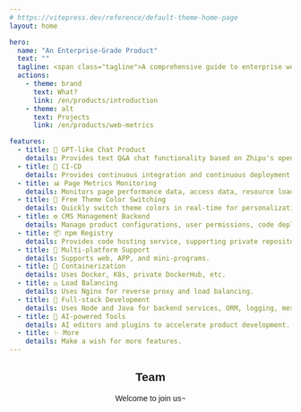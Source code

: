 ```yaml
---
# https://vitepress.dev/reference/default-theme-home-page
layout: home

hero:
  name: "An Enterprise-Grade Product"
  text: ""
  tagline: <span class="tagline">A comprehensive guide to enterprise web architecture</span>
  actions:
    - theme: brand
      text: What?
      link: /en/products/introduction
    - theme: alt
      text: Projects
      link: /en/products/web-metrics

features:
  - title: 🤖 GPT-like Chat Product
    details: Provides text Q&A chat functionality based on Zhipu's open-source GLM large model.
  - title: 🔄 CI-CD
    details: Provides continuous integration and continuous deployment to ensure code quality and project stability.
  - title: 📊 Page Metrics Monitoring
    details: Monitors page performance data, access data, resource loading time, network request time, etc.
  - title: 🎨 Free Theme Color Switching
    details: Quickly switch theme colors in real-time for personalization and rapid design decisions.
  - title: ⚙️ CMS Management Backend
    details: Manage product configurations, user permissions, code deployment, and metrics visualization.
  - title: 📦 npm Registry
    details: Provides code hosting service, supporting private repositories and team collaboration.
  - title: 📱 Multi-platform Support
    details: Supports web, APP, and mini-programs.
  - title: 🐳 Containerization
    details: Uses Docker, K8s, private DockerHub, etc.
  - title: ⚖️ Load Balancing
    details: Uses Nginx for reverse proxy and load balancing.
  - title: 🔧 Full-stack Development
    details: Uses Node and Java for backend services, ORM, logging, messaging, databases, etc.
  - title: 🧠 AI-powered Tools
    details: AI editors and plugins to accelerate product development.
  - title: ✨ More
    details: Make a wish for more features.
---
```


<!-- 全局样式 -->
<style>
:root {
  --vp-home-hero-name-color: transparent;
  --vp-home-hero-name-background: -webkit-linear-gradient(120deg, #14C9C9, #9254DE);
  --vp-c-brand-3: #9254DE;
  --vp-c-brand-2: rgba(146, 84, 222, 0.8);
  --vp-c-brand-1: #9254DE;
}

.tagline {
  font-family: 'Monaco';
  font-style: italic;
  font-size: 18px;
  color: #909399;
}

body {
  font-family: sans-serif, system-ui, 'Microsoft YaHei';
}
</style>

<!-- 团队 -->
<script setup>
import { VPTeamMembers } from 'vitepress/theme'

const members = [
  {
    avatar: 'https://avatars.githubusercontent.com/u/48544820?v=4',
    name: 'ThinkMars',
    // title: 'Creator',
    links: [
      { icon: 'github', link: 'https://github.com/ThinkMars' },
      { icon: 'juejin', link: 'https://juejin.cn/user/3879490951318654' }
    ]
  },
]
</script>

<h2 align="center">Team</h2>
<p align="center">Welcome to join us~</p>
<p align="center">
  <VPTeamMembers size="small" :members="members" />
</p>
